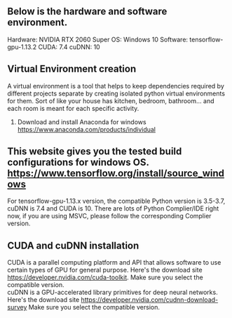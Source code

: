 ## Below is the hardware and software environment.  
Hardware:
  NVIDIA RTX 2060 Super
OS:
  Windows 10
Software:
  tensorflow-gpu-1.13.2
  CUDA: 7.4
  cuDNN: 10
  

## Virtual Environment creation
A virtual environment is a tool that helps to keep dependencies required by different projects separate by creating isolated python virtual environments for them. Sort of like your house has kitchen, bedroom, bathroom... and each room is meant for each specific activity.  
1. Download and install Anaconda for windows https://www.anaconda.com/products/individual   


## This website gives you the tested build configurations for windows OS. https://www.tensorflow.org/install/source_windows 
For tensorflow-gpu-1.13.x version, the compatible Python version is 3.5-3.7, cuDNN is 7.4 and CUDA is 10. There are lots of Python Complier/IDE right now, if you are using MSVC, please follow the corresponding Complier version. 

## CUDA and cuDNN installation 
CUDA is a parallel computing platform and API that allows software to use certain types of GPU for general purpose. Here's the download site https://developer.nvidia.com/cuda-toolkit. Make sure you select the compatible version.   
cuDNN is a GPU-accelerated library primitives for deep neural networks. Here's the download site https://developer.nvidia.com/cudnn-download-survey Make sure you select the compatible version.



